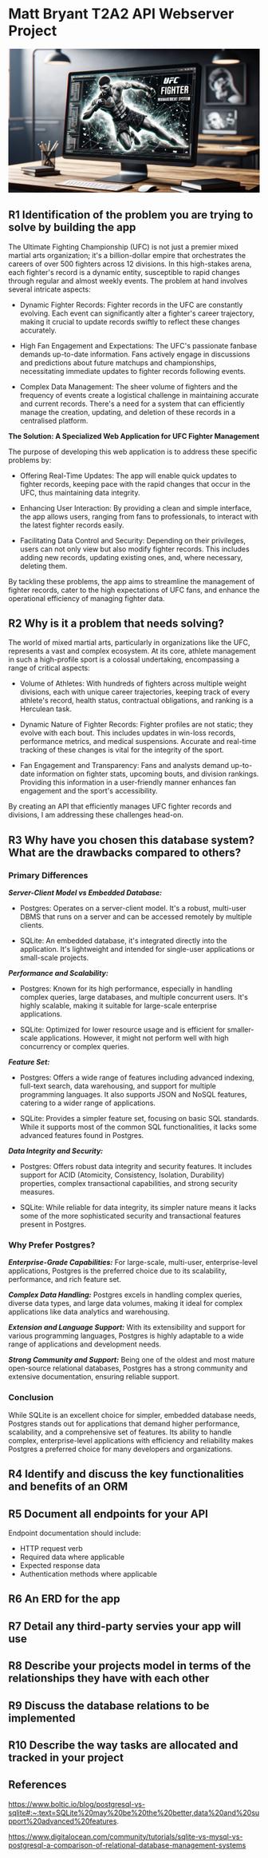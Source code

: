 # Matt Bryant T2A2 API Webserver Project
![UFC Fighter Management System](/docs/UFC%20Fighter%20Management%20System.png)

## R1 Identification of the problem you are trying to solve by building the app
The Ultimate Fighting Championship (UFC) is not just a premier mixed martial arts organization; it's a billion-dollar empire that orchestrates the careers of over 500 fighters across 12 divisions. In this high-stakes arena, each fighter's record is a dynamic entity, susceptible to rapid changes through regular and almost weekly events. The problem at hand involves several intricate aspects:

* Dynamic Fighter Records: Fighter records in the UFC are constantly evolving. Each event can significantly alter a fighter's career trajectory, making it crucial to update records swiftly to reflect these changes accurately.

* High Fan Engagement and Expectations: The UFC's passionate fanbase demands up-to-date information. Fans actively engage in discussions and predictions about future matchups and championships, necessitating immediate updates to fighter records following events.

* Complex Data Management: The sheer volume of fighters and the frequency of events create a logistical challenge in maintaining accurate and current records. There's a need for a system that can efficiently manage the creation, updating, and deletion of these records in a centralised platform.

__The Solution: A Specialized Web Application for UFC Fighter Management__

The purpose of developing this web application is to address these specific problems by:

* Offering Real-Time Updates: The app will enable quick updates to fighter records, keeping pace with the rapid changes that occur in the UFC, thus maintaining data integrity.

* Enhancing User Interaction: By providing a clean and simple interface, the app allows users, ranging from fans to professionals, to interact with the latest fighter records easily.

* Facilitating Data Control and Security: Depending on their privileges, users can not only view but also modify fighter records. This includes adding new records, updating existing ones, and, where necessary, deleting them.

By tackling these problems, the app aims to streamline the management of fighter records, cater to the high expectations of UFC fans, and enhance the operational efficiency of managing fighter data. 

## R2 Why is it a problem that needs solving? 
The world of mixed martial arts, particularly in organizations like the UFC, represents a vast and complex ecosystem. At its core, athlete management in such a high-profile sport is a colossal undertaking, encompassing a range of critical aspects:

* Volume of Athletes: With hundreds of fighters across multiple weight divisions, each with unique career trajectories, keeping track of every athlete's record, health status, contractual obligations, and ranking is a Herculean task.

* Dynamic Nature of Fighter Records: Fighter profiles are not static; they evolve with each bout. This includes updates in win-loss records, performance metrics, and medical suspensions. Accurate and real-time tracking of these changes is vital for the integrity of the sport.

* Fan Engagement and Transparency: Fans and analysts demand up-to-date information on fighter stats, upcoming bouts, and division rankings. Providing this information in a user-friendly manner enhances fan engagement and the sport's accessibility.

By creating an API that efficiently manages UFC fighter records and divisions, I am addressing these challenges head-on.

## R3 Why have you chosen this database system? What are the drawbacks compared to others?

### Primary Differences

***Server-Client Model vs Embedded Database:***

* Postgres: Operates on a server-client model. It's a robust, multi-user DBMS that runs on a server and can be accessed remotely by multiple clients.

* SQLite: An embedded database, it's integrated directly into the application. It's lightweight and intended for single-user applications or small-scale projects.

***Performance and Scalability:***

* Postgres: Known for its high performance, especially in handling complex queries, large databases, and multiple concurrent users. It's highly scalable, making it suitable for large-scale enterprise applications.

* SQLite: Optimized for lower resource usage and is efficient for smaller-scale applications. However, it might not perform well with high concurrency or complex queries.

***Feature Set:***

* Postgres: Offers a wide range of features including advanced indexing, full-text search, data warehousing, and support for multiple programming languages. It also supports JSON and NoSQL features, catering to a wider range of applications.

* SQLite: Provides a simpler feature set, focusing on basic SQL standards. While it supports most of the common SQL functionalities, it lacks some advanced features found in Postgres.

***Data Integrity and Security:***

* Postgres: Offers robust data integrity and security features. It includes support for ACID (Atomicity, Consistency, Isolation, Durability) properties, complex transactional capabilities, and strong security measures.

* SQLite: While reliable for data integrity, its simpler nature means it lacks some of the more sophisticated security and transactional features present in Postgres.

### Why Prefer Postgres?

***Enterprise-Grade Capabilities:*** For large-scale, multi-user, enterprise-level applications, Postgres is the preferred choice due to its scalability, performance, and rich feature set.

***Complex Data Handling:*** Postgres excels in handling complex queries, diverse data types, and large data volumes, making it ideal for complex applications like data analytics and warehousing.

***Extension and Language Support:*** With its extensibility and support for various programming languages, Postgres is highly adaptable to a wide range of applications and development needs.

***Strong Community and Support:*** Being one of the oldest and most mature open-source relational databases, Postgres has a strong community and extensive documentation, ensuring reliable support.

### Conclusion
While SQLite is an excellent choice for simpler, embedded database needs, Postgres stands out for applications that demand higher performance, scalability, and a comprehensive set of features. Its ability to handle complex, enterprise-level applications with efficiency and reliability makes Postgres a preferred choice for many developers and organizations.

## R4 Identify and discuss the key functionalities and benefits of an ORM

## R5 Document all endpoints for your API
Endpoint documentation should include:
* HTTP request verb
* Required data where applicable 
* Expected response data 
* Authentication methods where applicable


## R6 An ERD for the app

## R7 Detail any third-party servies your app will use

## R8 Describe your projects model in terms of the relationships they have with each other

## R9 Discuss the database relations to be implemented

## R10 Describe the way tasks are allocated and tracked in your project

## References
https://www.boltic.io/blog/postgresql-vs-sqlite#:~:text=SQLite%20may%20be%20the%20better,data%20and%20support%20advanced%20features.

https://www.digitalocean.com/community/tutorials/sqlite-vs-mysql-vs-postgresql-a-comparison-of-relational-database-management-systems